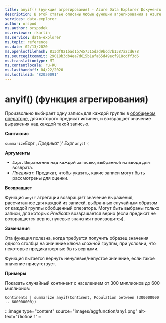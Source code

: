 ```yaml
---
title: anyif() (функция агрегирования) - Azure Data Explorer Документы Майкрософт
description: В этой статье описаны любые функции агрегирования в Azure Data Explorer.
services: data-explorer
author: orspod
ms.author: orspodek
ms.reviewer: rkarlin
ms.service: data-explorer
ms.topic: reference
ms.date: 02/13/2020
ms.openlocfilehash: 813df821bad1b7e57315dad9bcd7b1387a2cd678
ms.sourcegitcommit: 29018b3db4ea7d015b1afa65d49ecf918cdff3d6
ms.translationtype: MT
ms.contentlocale: ru-RU
ms.lasthandoff: 04/22/2020
ms.locfileid: "82030091"
---
```

# <a name="anyif-aggregation-function"></a>anyif() (функция агрегирования)

Произвольно выбирает одну запись для каждой группы в [обобщеном операторе,](summarizeoperator.md) для которого предикат истинен, и возвращает значение выражения над каждой такой записью.

**Синтаксис**

`summarize`Expr , *Предикат* )' *Expr* `anyif` `(`

**Аргументы**

* *Expr*: Выражение над каждой записью, выбранной из ввода для возврата.
* *Предикат*: Предикат, чтобы указать, какие записи могут быть рассмотрены для оценки.

**Возвращает**

Функция `anyif` агрегации возвращает значение выражения, рассчитанное для каждой из записей, выбранных случайным образом от каждой группы обобщенный оператора. Могут быть выбраны только записи, для которых *Predicate* возвращается верно (если предикат не возвращается верно, нулевые значения производится).

**Замечания**

Эта функция полезна, когда требуется получить образец значения одного столбца на значение ключа сложной группы, при условии, что некоторые предикатверные быть верными.

Функция пытается вернуть ненулевое/непустое значение, если такое значение присутствует.

**Примеры**

Показать случайный континент с населением от 300 миллионов до 600 миллионов:

```kusto
Continents | summarize anyif(Continent, Population between (300000000 .. 600000000))
```

:::image type="content" source="images/aggfunction/any1.png" alt-text="Любой 1":::
